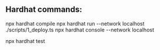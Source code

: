 
## Hardhat commands:
npx hardhat compile
npx hardhat run --network localhost ./scripts/1_deploy.ts
npx hardhat console --network localhost

npx hardhat test
